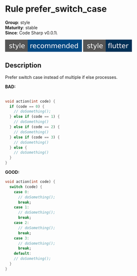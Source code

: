 # Rule prefer_switch_case

**Group**: style\
**Maturity**: stable\
**Since**: Code Sharp v0.0.1\

[![recommended](style-recommended.svg)](https://github.com/Nomeleel/code_sharp/blob/main/lib/recommended.yaml)
[![flutter](style-flutter.svg)](https://github.com/Nomeleel/code_sharp/blob/main/lib/flutter.yaml)

## Description

Prefer switch case instead of multiple if else processes.

**BAD:**
```dart

void action(int code) {
  if (code == 0) {
    // doSomething();
  } else if (code == 1) {
    // doSomething()
  } else if (code == 2) {
    // doSomething()
  } else if (code == 3) {
    // doSomething()
  } else {
    // doSomething()
  }
}

```

**GOOD:**
```dart
void action(int code) {
  switch (code) {
    case 0:
      // doSomething();
      break;
    case 1:
      // doSomething();
      break;
    case 2:
      // doSomething();
      break;
    case 3:
      // doSomething();
      break;
    default:
    // doSomething();
  }
}
```
